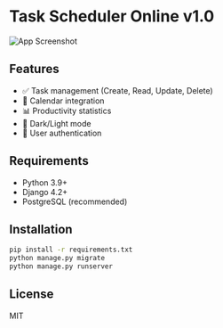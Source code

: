 # Task Scheduler Online v1.0

![App Screenshot](screenshot.png)

## Features
- ✅ Task management (Create, Read, Update, Delete)
- 📅 Calendar integration
- 📊 Productivity statistics
- 🌙 Dark/Light mode
- 🔐 User authentication

## Requirements
- Python 3.9+
- Django 4.2+
- PostgreSQL (recommended)

## Installation
```bash
pip install -r requirements.txt
python manage.py migrate
python manage.py runserver
```

## License
MIT
